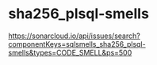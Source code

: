 # sha256_plsql-smells

https://sonarcloud.io/api/issues/search?componentKeys=sqlsmells_sha256_plsql-smells&types=CODE_SMELL&ps=500
